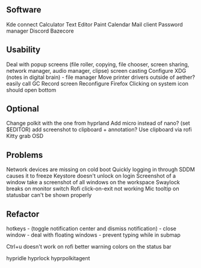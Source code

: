 ## Software
Kde connect
Calculator
Text Editor
Paint
Calendar
Mail client
Password manager
Discord
Bazecore

## Usability
Deal with popup screens (file roller, copying, file chooser, screen sharing, network manager, audio manager, clipse)
screen casting
Configure XDG (notes in digital brain) - file manager
Move printer drivers outside of aether?
easily call GC
Record screen
Reconfigure Firefox
Clicking on system icon should open bottom

## Optional

Change polkit with the one from hyprland
Add micro instead of nano? (set $EDITOR)
add screenshot to clipboard + annotation?
Use clipboard via rofi
Kitty grab
OSD

## Problems
Network devices are missing on cold boot
Quickly logging in through SDDM causes it to freeze
Keystore doesn't unlock on login
Screenshot of a window take a screenshot of all windows on the workspace
Swaylock breaks on monitor switch
Rofi click-on-exit not working
Mic tooltip on statusbar can't be shown properly

## Refactor
hotkeys
	- (toggle notification center and dismiss notification)
	- close window
	- deal with floating windows
	- prevent typing while in submap

Ctrl+u doesn't work on rofi
better warning colors on the status bar

hypridle
hyprlock
hyprpolkitagent
